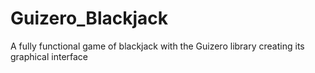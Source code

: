 # Guizero_Blackjack
A fully functional game of blackjack with the Guizero library creating its graphical interface
